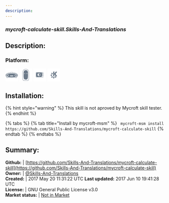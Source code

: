 ```yaml
---
description: 
---
```


### _mycroft-calculate-skill.Skills-And-Translations_  
## Description:  
  
### Platform:  
 ![Mark I](../.gitbook/assets/mark-1-icon.png)  ![Mark II](../.gitbook/assets/mark-2-icon.png)  ![Picroft](../.gitbook/assets/picroft-icon.png)  ![plasmoid](../.gitbook/assets/kde.png)   
  
## Installation:  
{% hint style="warning" %}
This skill is not aproved by Mycroft skill tester.
{% endhint %}
    
{% tabs %}
{% tab title="Install by mycroft-msm" %}
``` mycroft-msm install https://github.com/Skills-And-Translations/mycroft-calculate-skill```
{% endtab %}
  {% endtabs %}
    
## Summary:  
**Github:** | [https://github.com/Skills-And-Translations/mycroft-calculate-skill](https://github.com/Skills-And-Translations/mycroft-calculate-skill)  
**Owner:** | [@Skills-And-Translations](https://github.com/Skills-And-Translations)  
**Created:** | 2017 May 20 11:31:22 UTC  **Last updated:** 2017 Jun 10 19:41:28 UTC  
**License:** | GNU General Public License v3.0  
**Market status:** | [Not in Market](https://market.mycroft.ai/skill/)  
